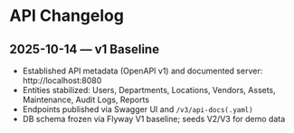 # API Changelog

## 2025-10-14 — v1 Baseline
- Established API metadata (OpenAPI v1) and documented server: http://localhost:8080
- Entities stabilized: Users, Departments, Locations, Vendors, Assets, Maintenance, Audit Logs, Reports
- Endpoints published via Swagger UI and `/v3/api-docs(.yaml)`
- DB schema frozen via Flyway V1 baseline; seeds V2/V3 for demo data

